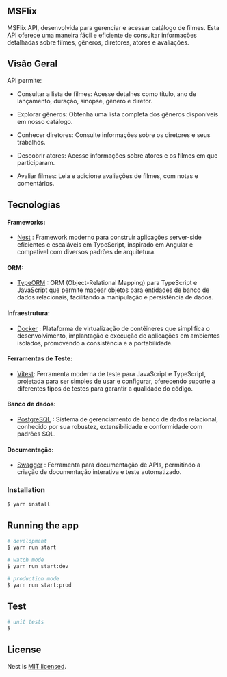 ## MSFlix

MSFlix API, desenvolvida para gerenciar e acessar catálogo de filmes. Esta API oferece uma maneira fácil e eficiente de consultar informações detalhadas sobre filmes, gêneros, diretores, atores e avaliações.


## Visão Geral

API permite:

- Consultar a lista de filmes: Acesse detalhes como título, ano de lançamento, duração, sinopse, gênero e diretor.

- Explorar gêneros: Obtenha uma lista completa dos gêneros disponíveis em nosso catálogo.

- Conhecer diretores: Consulte informações sobre os diretores e seus trabalhos.

- Descobrir atores: Acesse informações sobre atores e os filmes em que participaram.

- Avaliar filmes: Leia e adicione avaliações de filmes, com notas e comentários.

## Tecnologias

#### Frameworks:
- [Nest](https://github.com/nestjs/nest) : Framework moderno para construir aplicações server-side eficientes e escaláveis em TypeScript, inspirado em Angular e compatível com diversos padrões de arquitetura.

#### ORM:
- [TypeORM](https://typeorm.io/) : ORM (Object-Relational Mapping) para TypeScript e JavaScript que permite mapear objetos para entidades de banco de dados relacionais, facilitando a manipulação e persistência de dados.

#### Infraestrutura:
- [Docker](https://www.docker.com/) : Plataforma de virtualização de contêineres que simplifica o desenvolvimento, implantação e execução de aplicações em ambientes isolados, promovendo a consistência e a portabilidade.

#### Ferramentas de Teste:
- [Vitest](https://vitest.dev/): Ferramenta moderna de teste para JavaScript e TypeScript, projetada para ser simples de usar e configurar, oferecendo suporte a diferentes tipos de testes para garantir a qualidade do código.

#### Banco de dados:
- [PostgreSQL](https://www.postgresql.org/) : Sistema de gerenciamento de banco de dados relacional, conhecido por sua robustez, extensibilidade e conformidade com padrões SQL.

#### Documentação:
- [Swagger](https://swagger.io/) : Ferramenta para documentação de APIs, permitindo a criação de documentação interativa e teste automatizado.

### Installation

```bash
$ yarn install
```

## Running the app

```bash
# development
$ yarn run start

# watch mode
$ yarn run start:dev

# production mode
$ yarn run start:prod
```

## Test

```bash
# unit tests
$
```


## License

Nest is [MIT licensed](LICENSE).
